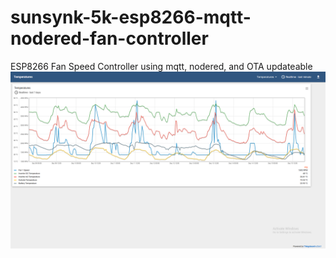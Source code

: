 # sunsynk-5k-esp8266-mqtt-nodered-fan-controller
ESP8266 Fan Speed Controller using mqtt, nodered, and OTA updateable
![Alt text](https://raw.githubusercontent.com/rooftopsolarsa/sunsynk-5k-esp8266-mqtt-nodered-fan-controller/main/image.png "a title")
